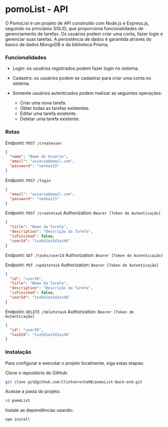 # pomoList - API

O PomoList é um projeto de API construído com Node.js e Express.js, seguindo os princípios SOLID, que proporciona funcionalidades de gerenciamento de tarefas. Os usuários podem criar uma conta, fazer login e gerenciar suas tarefas. A persistência de dados é garantida através do banco de dados MongoDB e da biblioteca Prisma.

### Funcionalidades

- Login: os usuários registrados podem fazer login no sistema.

- Cadastro: os usuários podem se cadastrar para criar uma conta no sistema.

- Somente usuários autenticados podem realizar as seguintes operações:
  - Criar uma nova tarefa.
  - Obter todas as tarefas existentes.
  - Editar uma tarefa existente.
  - Deletar uma tarefa existente.

### Rotas

Endpoint: `POST /createuser`

```json
{
  "name": "Nome do Usuário",
  "email": "usuario@email.com",
  "password": "senha123"
}
```

Endpoint: `POST /login`

```json
{
  "email": "usuario@email.com",
  "password": "senha123"
}
```

Endpoint: `POST /createtask`
Authorization: `Bearer [Token de Autenticação]`

```json
{
  "title": "Nome da Tarefa",
  "description": "Descrição da Tarefa",
  "isFinished": false,
  "userId": "1sa5d1as5d1asd6"
}
```

Endpoint: `GET /tasks/userId`
Authorization: `Bearer [Token de Autenticação]`

Endpoint: `PUT /updatetask`
Authorization: `Bearer [Token de Autenticação]`

```json
{
  "id": "userID",
  "title": "Nome da Tarefa",
  "description": "Descrição da Tarefa",
  "isFinished": false,
  "userId": "1sa5d1as5d1asd6"
}
```

Endpoint: `DELETE /deletetask`
Authorization: `Bearer [Token de Autenticação]`

```json
{
  "id": "userID",
  "taskId": "1sa5d1as5d1asd6"
}
```

### Instalação

Para configurar e executar o projeto localmente, siga estas etapas:

Clone o repositório do GitHub:

```bash
git clone git@github.com:Clintonrocha98/pomoList-Back-end.git
```

Acesse a pasta do projeto:

```bash
cd pomoList
```

Instale as dependências usando:

```bash
npm install
```
